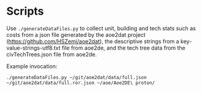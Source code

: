 Scripts
=======

Use `./generateDataFiles.py` to collect unit, building and tech stats such as costs
from a json file generated by the aoe2dat project (https://github.com/HSZemi/aoe2dat),
the descriptive strings from a key-value-strings-utf8.txt file from aoe2de,
and the tech tree data from the civTechTrees.json file from aoe2de.

Example invocation:

```
./generateDataFiles.py ~/git/aoe2dat/data/full.json ~/git/aoe2dat/data/full.ror.json ~/aoe/Aoe2DE\ proton/
```
